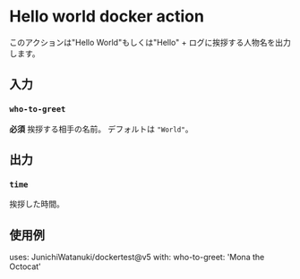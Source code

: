 # Hello world docker action
このアクションは"Hello World"もしくは"Hello" + ログに挨拶する人物名を出力します。

## 入力

### `who-to-greet`
**必須** 挨拶する相手の名前。 デフォルトは `"World"`。

## 出力

### `time`
挨拶した時間。

## 使用例
uses: JunichiWatanuki/dockertest@v5
with:
  who-to-greet: 'Mona the Octocat'
